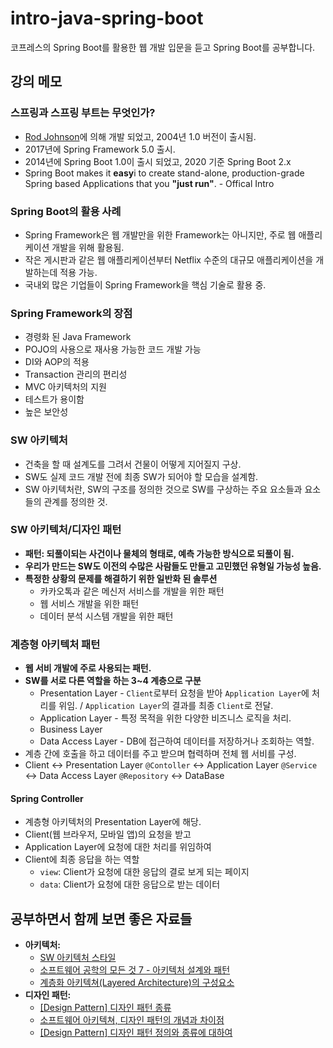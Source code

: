 # intro-java-spring-boot
코프레스의 Spring Boot를 활용한 웹 개발 입문을 듣고 Spring Boot를 공부합니다.

## 강의 메모

### 스프링과 스프링 부트는 무엇인가?
- [Rod Johnson](https://twitter.com/springrod)에 의해 개발 되었고, 2004년 1.0 버전이 출시됨.
- 2017년에 Spring Framework 5.0 출시.
- 2014년에 Spring Boot 1.0이 출시 되었고, 2020 기준 Spring Boot 2.x
- Spring Boot makes it **easy**i to create stand-alone, production-grade Spring based Applications that you **"just run"**. - Offical Intro

### Spring Boot의 활용 사례
- Spring Framework은 웹 개발만을 위한 Framework는 아니지만, 주로 웹 애플리케이션 개발을 위해 활용됨.
- 작은 게시판과 같은 웹 애플리케이션부터 Netflix 수준의 대규모 애플리케이션을 개발하는데 적용 가능.
- 국내외 많은 기업들이 Spring Framework을 핵심 기술로 활용 중.

### Spring Framework의 장점
- 경령화 된 Java Framework
- POJO의 사용으로 재사용 가능한 코드 개발 가능
- DI와 AOP의 적용
- Transaction 관리의 편리성
- MVC 아키텍처의 지원
- 테스트가 용이함
- 높은 보안성

### SW 아키텍처
- 건축을 할 때 설계도를 그려서 건물이 어떻게 지어질지 구상.
- SW도 실제 코드 개발 전에 최종 SW가 되어야 할 모습을 설계함.
- SW 아키텍처란, SW의 구조를 정의한 것으로 SW를 구상하는 주요 요소들과 요소들의 관계를 정의한 것.

### SW 아키텍처/디자인 패턴
- **패턴: 되풀이되는 사건이나 물체의 형태로, 예측 가능한 방식으로 되풀이 됨.**
- **우리가 만드는 SW도 이전의 수많은 사람들도 만들고 고민했던 유형일 가능성 높음.**
- **특정한 상황의 문제를 해결하기 위한 일반화 된 솔루션**
  - 카카오톡과 같은 메신저 서비스를 개발을 위한 패턴
  - 웹 서비스 개발을 위한 패턴
  - 데이터 분석 시스템 개발을 위한 패턴

### 계층형 아키텍처 패턴
- **웹 서비 개발에 주로 사용되는 패턴.**
- **SW를 서로 다른 역할을 하는 3~4 계층으로 구분**
  - Presentation Layer - `Client`로부터 요청을 받아 `Application Layer`에 처리를 위임. / `Application Layer`의 결과를 최종 `Client`로 전달. 
  - Application Layer - 특정 목적을 위한 다양한 비즈니스 로직을 처리.
  - Business Layer 
  - Data Access Layer - DB에 접근하여 데이터를 저장하거나 조회하는 역할.
- 계층 간에 호출을 하고 데이터를 주고 받으며 협력하며 전체 웹 서비를 구성.
- Client  ↔ Presentation Layer `@Contoller`  ↔  Application Layer `@Service`  ↔  Data Access Layer `@Repository` ↔ DataBase

#### Spring Controller
- 계층형 아키텍처의 Presentation Layer에 해당.
- Client(웹 브라우저, 모바일 앱)의 요청을 받고
- Application Layer에 요청에 대한 처리를 위임하여
- Client에 최종 응답을 하는 역할
  - `view`: Client가 요청에 대한 응답의 결로 보게 되는 페이지
  - `data`: Client가 요청에 대한 응답으로 받는 데이터

## 공부하면서 함께 보면 좋은 자료들
- **아키텍처:**
  - [SW 아키텍처 스타일](https://mydream72.tistory.com/entry/%EC%95%8C%EA%B3%A0%EB%B3%B4%EB%8B%88-SW-%EC%95%84%ED%82%A4%ED%85%8D%EC%B2%98-%EC%8A%A4%ED%83%80%EC%9D%BC)
  - [소프트웨어 공학의 모든 것 7 - 아키텍처 설계와 패턴](https://mini-noriter.tistory.com/27)
  - [계층화 아키텍쳐(Layered Architecture)의 구성요소](https://walbatrossw.github.io/etc/2018/02/26/etc-layered-architecture.html)
- **디자인 패턴:**
  - [[Design Pattern] 디자인 패턴 종류](https://gmlwjd9405.github.io/2018/07/06/design-pattern.html)
  - [소프트웨어 아키텍쳐, 디자인 패턴의 개념과 차이점](https://velog.io/@toma/%EC%86%8C%ED%94%84%ED%8A%B8%EC%9B%A8%EC%96%B4-%EC%95%84%ED%82%A4%ED%85%8D%EC%B3%90%EB%94%94%EC%9E%90%EC%9D%B8-%ED%8C%A8%ED%84%B4%EC%9D%98-%EA%B0%9C%EB%85%90%EA%B3%BC-%EC%B0%A8%EC%9D%B4%EC%A0%90)
  - [[Design Pattern] 디자인 패턴 정의와 종류에 대하여](https://coding-factory.tistory.com/708)